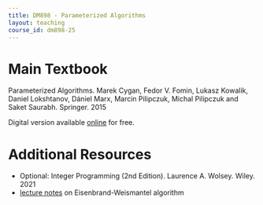 ```yaml
---
title: DM898 - Parameterized Algorithms
layout: teaching
course_id: dm898-25
---
```


# Main Textbook

Parameterized Algorithms. Marek Cygan, Fedor V. Fomin, Lukasz Kowalik, Daniel Lokshtanov, Dániel Marx, Marcin Pilipczuk, Michal Pilipczuk and Saket Saurabh. Springer. 2015

Digital version available [online](https://www.mimuw.edu.pl/~malcin/book/parameterized-algorithms.pdf) for free.

# Additional Resources
- Optional: Integer Programming (2nd Edition). Laurence A. Wolsey. Wiley. 2021
- [lecture notes](EW-notes.pdf) on Eisenbrand-Weismantel algorithm
